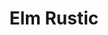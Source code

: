 ---
title: "Elm Rustic"
woodType: "Elm"
thickness: 
        - "22mm"

lengthWidth: 
    - "300x60mm"
    - "400x60mm"
    - "1000x90mm"
---